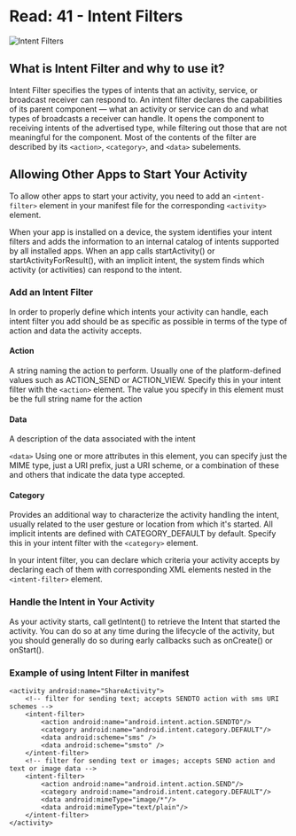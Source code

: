 # Read: 41 - Intent Filters

![Intent Filters](https://th.bing.com/th/id/R.957da468b815f81b44f3d8a92bc35ab4?rik=o0rB1gnTftoqmg&riu=http%3a%2f%2fwww.wideskills.com%2fsites%2fdefault%2ffiles%2fsubjects%2fandroid%2fchapter3%2f3_2%2fImage_3_2_4.png&ehk=92nVRZZgeaJ3HrTG%2bcltD6HAWZJBmQ1X4gT4BXfjqRg%3d&risl=&pid=ImgRaw&r=0)

## What is Intent Filter and why to use it?

Intent Filter specifies the types of intents that an activity, service, or broadcast receiver can respond to. An intent filter declares the capabilities of its parent component — what an activity or service can do and what types of broadcasts a receiver can handle. It opens the component to receiving intents of the advertised type, while filtering out those that are not meaningful for the component.
Most of the contents of the filter are described by its `<action>`, `<category>`, and `<data>` subelements.

## Allowing Other Apps to Start Your Activity

To allow other apps to start your activity, you need to add an `<intent-filter>` element in your manifest file for the corresponding `<activity>` element.

When your app is installed on a device, the system identifies your intent filters and adds the information to an internal catalog of intents supported by all installed apps. When an app calls startActivity() or startActivityForResult(), with an implicit intent, the system finds which activity (or activities) can respond to the intent.

### Add an Intent Filter

In order to properly define which intents your activity can handle, each intent filter you add should be as specific as possible in terms of the type of action and data the activity accepts.

#### Action

A string naming the action to perform. Usually one of the platform-defined values such as ACTION_SEND or ACTION_VIEW.
Specify this in your intent filter with the `<action>` element. The value you specify in this element must be the full string name for the action

#### Data

A description of the data associated with the intent

`<data>` Using one or more attributes in this element, you can specify just the MIME type, just a URI prefix, just a URI scheme, or a combination of these and others that indicate the data type accepted.

#### Category

Provides an additional way to characterize the activity handling the intent, usually related to the user gesture or location from which it's started. All implicit intents are defined with CATEGORY_DEFAULT by default.
Specify this in your intent filter with the `<category>` element.

In your intent filter, you can declare which criteria your activity accepts by declaring each of them with corresponding XML elements nested in the `<intent-filter>` element.

### Handle the Intent in Your Activity

As your activity starts, call getIntent() to retrieve the Intent that started the activity. You can do so at any time during the lifecycle of the activity, but you should generally do so during early callbacks such as onCreate() or onStart().


### Example of using Intent Filter in manifest

```
<activity android:name="ShareActivity">
    <!-- filter for sending text; accepts SENDTO action with sms URI schemes -->
    <intent-filter>
        <action android:name="android.intent.action.SENDTO"/>
        <category android:name="android.intent.category.DEFAULT"/>
        <data android:scheme="sms" />
        <data android:scheme="smsto" />
    </intent-filter>
    <!-- filter for sending text or images; accepts SEND action and text or image data -->
    <intent-filter>
        <action android:name="android.intent.action.SEND"/>
        <category android:name="android.intent.category.DEFAULT"/>
        <data android:mimeType="image/*"/>
        <data android:mimeType="text/plain"/>
    </intent-filter>
</activity>
```
